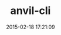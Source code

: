 ---
layout: post
title:  "anvil-cli"
repo:   "ddollar/anvil-cli"
date:   2015-02-18 17:21:09
gemurl: http://github.com/ddollar/anvil-cli
---